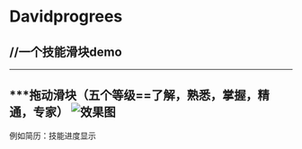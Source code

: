 # Davidprogrees
## //一个技能滑块demo
--------------------
***拖动滑块（五个等级==了解，熟悉，掌握，精通，专家）
![效果图](https://github.com/cuishengxi/Davidprogrees/blob/master/屏幕快照%202018-10-30%20下午2.46.14.png)
-------------------------
例如简历：技能进度显示  
